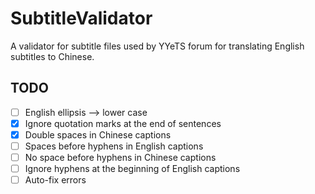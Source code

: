 SubtitleValidator
=================

A validator for subtitle files used by YYeTS forum for translating English subtitles to Chinese.

TODO
----

- [ ] English ellipsis --> lower case
- [x] Ignore quotation marks at the end of sentences
- [x] Double spaces in Chinese captions
- [ ] Spaces before hyphens in English captions
- [ ] No space before hyphens in Chinese captions
- [ ] Ignore hyphens at the beginning of English captions
- [ ] Auto-fix errors
